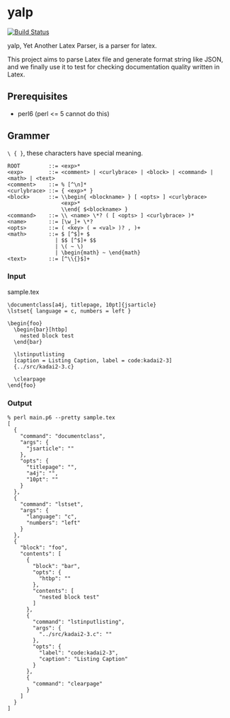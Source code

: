 
# yalp

[![Build Status](https://travis-ci.org/tex2e/yalp.svg?branch=master)](https://travis-ci.org/tex2e/yalp)


yalp, Yet Another Latex Parser, is a parser for latex.

This project aims to parse Latex file and generate format string like JSON,
and we finally use it to test for checking documentation quality written in Latex.


## Prerequisites

  - perl6 (perl <= 5 cannot do this)


## Grammer

`\ { }`, these characters have special meaning.

~~~
ROOT         ::= <exp>*
<exp>        ::= <comment> | <curlybrace> | <block> | <command> | <math> | <text>
<comment>    ::= % [^\n]*
<curlybrace> ::= { <exp>* }
<block>      ::= \\begin{ <blockname> } [ <opts> ] <curlybrace>
                 <exp>*
                 \\end{ $<blockname> }
<command>    ::= \\ <name> \*? ( [ <opts> ] <curlybrace> )*
<name>       ::= [\w_]+ \*?
<opts>       ::= ( <key> ( = <val> )? , )+
<math>       ::= $ [^$]+ $
               | $$ [^$]+ $$
               | \( ~ \)
               | \begin{math} ~ \end{math}
<text>       ::= [^\\{}$]+
~~~


### Input

sample.tex

~~~
\documentclass[a4j, titlepage, 10pt]{jsarticle}
\lstset{ language = c, numbers = left }

\begin{foo}
  \begin{bar}[htbp]
    nested block test
  \end{bar}

  \lstinputlisting
  [caption = Listing Caption, label = code:kadai2-3]
  {../src/kadai2-3.c}

  \clearpage
\end{foo}
~~~

### Output

~~~
% perl main.p6 --pretty sample.tex
[
  {
    "command": "documentclass",
    "args": {
      "jsarticle": ""
    },
    "opts": {
      "titlepage": "",
      "a4j": "",
      "10pt": ""
    }
  },
  {
    "command": "lstset",
    "args": {
      "language": "c",
      "numbers": "left"
    }
  },
  {
    "block": "foo",
    "contents": [
      {
        "block": "bar",
        "opts": {
          "htbp": ""
        },
        "contents": [
          "nested block test"
        ]
      },
      {
        "command": "lstinputlisting",
        "args": {
          "../src/kadai2-3.c": ""
        },
        "opts": {
          "label": "code:kadai2-3",
          "caption": "Listing Caption"
        }
      },
      {
        "command": "clearpage"
      }
    ]
  }
]
~~~
